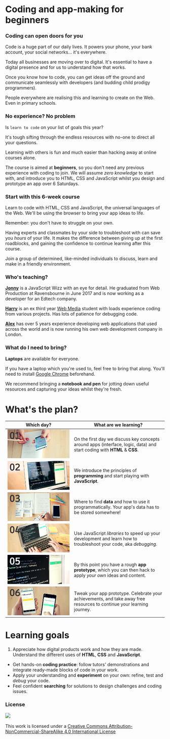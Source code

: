 <!--Start prototyping and building apps using HTML, CSS and JavaScript in this 24-hour (6 weekly sessions) introductory course. -->

# Coding and app-making for beginners

### Coding can open doors for you

Code is a huge part of our daily lives. It powers your phone, your bank account, your social networks... it's everywhere.

Today all businesses are moving over to digital. It's essential to have a digital presence and for us to understand how that works.

Once you know how to code, you can get ideas off the ground and communicate seamlessly with developers (and budding child prodigy programmers).

People everywhere are realising this and learning to create on the Web. Even in primary schools.

### No experience? No problem

Is `learn to code` on your list of goals this year?

It's tough sifting through the endless resources with no-one to direct all your questions.

Learning with others is fun and much easier than hacking away at online courses alone.

The course is aimed at **beginners**, so you don't need any previous experience with coding to join. We will assume _zero knowledge_ to start with, and introduce you to HTML, CSS and JavaScript whilst you design and prototype an app over 6 Saturdays.

### Start with this 6-week course

Learn to code with HTML, CSS and JavaScript, the universal languages of the Web. We'll be using the browser to bring your app ideas to life.

Remember: you don't have to struggle on your own.

Having experts and classmates by your side to troubleshoot with can save you _hours_ of your life. It makes the difference between giving up at the first roadblocks, and gaining the confidence to continue learning after this course.

Join a group of determined, like-minded individuals to discuss, learn and make in a friendly environment.

### Who's teaching?

<!-- **[Matteo](https://twitter.com/@baddeo)** is a senior lecturer for [Web Media at Ravensbourne](https://twitter.com/RaveWebMedia) with loads of experience building apps and educational games. He loves teaching and has near-infinite patience. -->

<!-- **Yuki** is a self-taught JavaScript ninja and a senior developer at [The Mill](http://www.themill.com/). He has plenty of inspiring links and JS tricks to share. -->

<!-- **[Aimee](http://aimeemj.com)** makes websites and clothes. She was in your shoes a year ago, reads puzzled faces and knows when to slow down the pace. -->
**[Jonny](https://github.com/Jonnygwi)** is a JavaScript Wizz with an eye for detail. He graduated from Web Production at Ravensbourne in June 2017 and is now working as a developer for an Edtech company.

**[Harry](https://twitter.com/@h_dif)** is an ex third year [Web Media](https://twitter.com/RaveWebMedia) student with loads experience coding from various projects. Has lots of patience for debugging code.


**[Alex](https://github.com/twoofthree)** has over 5 years experience developing web applications that used across the world and is now running his own web development company in London.

### What do I need to bring?

**Laptops** are available for everyone.

If you have a laptop which you're used to, feel free to bring that along. You'll need to install [Google Chrome](https://www.google.com/chrome/) beforehand.

We recommend bringing a **notebook and pen** for jotting down useful resources and capturing your ideas whilst they're fresh.

<!--
### Learn to design and code apps!

Working from a hands-on brief, you will write your first line of code and in a few weeks you will have made your own app.

You will experience the design and development process first-hand, and get to know the fabrics of the Web: HTML, CSS, JavaScript and APIs.

This course is a great starting point in your app-making journey.

Suitable for people who have never written a line of code, this course will guide you through the design, prototype and development process that leads to the creation of a web-based application.

Working on hands-on briefs, you will learn the principles of programming and get familiar with the fabrics of the Web (HTML, CSS, JavaScript and APIs).
-->


# What's the plan?

Which day?	| What are we learning?
----------	| ---------------------
[![](sessions/img/day-1.jpg)](sessions/01) | On the first day we discuss key concepts around apps (interface, logic, data) and start coding with **HTML** & **CSS**.
[![](sessions/img/day-2.jpg)](sessions/02) | We introduce the principles of **programming** and start playing with **JavaScript**.
[![](sessions/img/day-3.jpg)](sessions/03) | Where to find **data** and how to use it programmatically. Your app's data has to be stored somewhere!
[![](sessions/img/day-4.jpg)](sessions/04) | Use JavaScript _libraries_ to speed up your development and learn how to troubleshoot your code, aka _debugging_.
[![](sessions/img/day-5.jpg)](sessions/05) | By this point you have a rough **app prototype**, which you can then hack to apply *your own* ideas and content.
[![](sessions/img/day-6.jpg)](sessions/06) | Tweak your app prototype. Celebrate your achievements, and take away free resources to continue your learning journey.


# Learning goals

1. Appreciate how digital products work and how they are made. Understand the different uses of **HTML**, **CSS** and **JavaScript**.
* Get hands-on **coding practice**: follow tutors' demonstrations and integrate ready-made blocks of code in your work.
* Apply your understanding and **experiment** on your own: refine, test and *debug* your code.
* Feel confident **searching** for solutions to design challenges and coding issues.

<!--
* Identify **bugs** (unexpected behaviours in apps or code errors) using tools to *inspect* apps and come up with possible explanations.
* Create **proof-of-concept prototypes** for Web apps, which manipulate data from online databases and/or **APIs**.
* Discuss **app ideas** in terms of *interface*, *logic* and *data* with designers and developers.
* **Visualise interaction flows** with analog (paper) and digital tools.
* Break down **behaviour** (including human behaviour) into *algorithms*, that is step-by-step instructions that can be coded.  
* Understand the role of the three pillar **technologies** of the Web: *HTML*, *CSS* and *JS*.
* Understand how **data APIs** work (HTTP requests, API keys, URL parameters) and hook up one (or more) APIs to your Web application.
* Critically analyse the **mechanics** of a Web application, breaking down its behaviour into *data*, *functions* and *logic*.
-->


### License

[![](https://i.creativecommons.org/l/by-nc-sa/4.0/88x31.png)](http://creativecommons.org/licenses/by-nc-sa/4.0)

This work is licensed under a [Creative Commons Attribution-NonCommercial-ShareAlike 4.0 International License](http://creativecommons.org/licenses/by-nc-sa/4.0)
